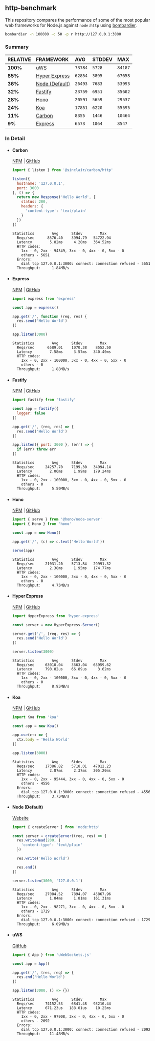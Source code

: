 ## http-benchmark

This repository compares the performance of some of the most popular web frameworks for Node.js against `node:http` using [bombardier](https://github.com/codesenberg/bombardier).

```bash
bombardier -n 100000 -c 50 -p r http://127.0.0.1:3000
```

### Summary

| RELATIVE | FRAMEWORK | AVG | STDDEV | MAX |
| :--- | :--- | :--- | :--- | :--- |
| **100%** | [uWS](#uws) | `73784` | `5728` | `84187` |
| **85%** | [Hyper Express](#hyper-express) | `62854` | `3895` | `67658` |
| **36%** | [Node (Default)](#node-default) | `26493` | `7683` | `53993` |
| **32%** | [Fastify](#fastify) | `23759` | `6951` | `35602` |
| **28%** | [Hono](#hono) | `20591` | `5659` | `29537` |
| **24%** | [Koa](#koa) | `17851` | `6220` | `55595` |
| **11%** | [Carbon](#carbon) | `8355` | `1446` | `10464` |
| **9%** | [Express](#express) | `6573` | `1064` | `8547` |


### In Detail

- #### Carbon
  [NPM](https://npmjs.com/@sinclair/carbon) | [GitHub](https://github.com/sinclairzx81/carbon)
  ```js
  import { listen } from '@sinclair/carbon/http'

  listen({
    hostname: '127.0.0.1',
    port: 3000
  }, () => {
    return new Response('Hello World', {
      status: 200,
      headers: {
        'content-type': 'text/plain'
      }
    })
  })
  ```

  ```
  Statistics        Avg      Stdev        Max
    Reqs/sec      8576.40    3994.79   54722.94
    Latency        5.82ms     4.20ms   364.52ms
    HTTP codes:
      1xx - 0, 2xx - 94349, 3xx - 0, 4xx - 0, 5xx - 0
      others - 5651
    Errors:
      dial tcp 127.0.0.1:3000: connect: connection refused - 5651
    Throughput:     1.84MB/s
  ```

- #### Express
  [NPM](https://npmjs.com/express) | [GitHub](https://github.com/expressjs/express)
  ```js
  import express from 'express'

  const app = express()

  app.get('/', function (req, res) {
    res.send('Hello World')
  })

  app.listen(3000)
  ```

  ```
  Statistics        Avg      Stdev        Max
    Reqs/sec      6589.01    1070.38    8552.50
    Latency        7.58ms     3.57ms   340.40ms
    HTTP codes:
      1xx - 0, 2xx - 100000, 3xx - 0, 4xx - 0, 5xx - 0
      others - 0
    Throughput:     1.88MB/s
  ```

- #### Fastify
  [NPM](https://npmjs.com/fastify) | [GitHub](https://github.com/fastify/fastify)
  ```js
  import fastify from 'fastify'

  const app = fastify({
    logger: false
  })

  app.get('/', (req, res) => {
    res.send('Hello World')
  })

  app.listen({ port: 3000 }, (err) => {
    if (err) throw err
  })
  ```

  ```
  Statistics        Avg      Stdev        Max
    Reqs/sec     24257.70    7199.30   34994.14
    Latency        2.06ms     1.99ms   179.24ms
    HTTP codes:
      1xx - 0, 2xx - 100000, 3xx - 0, 4xx - 0, 5xx - 0
      others - 0
    Throughput:     5.50MB/s
  ```

- #### Hono
  [NPM](https://npmjs.com/hono) | [GitHub](https://github.com/honojs/hono)
  ```js
  import { serve } from '@hono/node-server'
  import { Hono } from 'hono'

  const app = new Hono()

  app.get('/', (c) => c.text('Hello World'))

  serve(app)
  ```

  ```
  Statistics        Avg      Stdev        Max
    Reqs/sec     21031.20    5713.84   29991.32
    Latency        2.38ms     1.95ms   174.77ms
    HTTP codes:
      1xx - 0, 2xx - 100000, 3xx - 0, 4xx - 0, 5xx - 0
      others - 0
    Throughput:     4.75MB/s
  ```

- #### Hyper Express
  [NPM](https://npmjs.com/hyper-express) | [GitHub](https://github.com/kartikk221/hyper-express)
  ```js
  import HyperExpress from 'hyper-express'

  const server = new HyperExpress.Server()

  server.get('/', (req, res) => {
    res.send('Hello World')
  })

  server.listen(3000)
  ```

  ```
  Statistics        Avg      Stdev        Max
    Reqs/sec     63010.04    3663.04   65959.62
    Latency      790.82us    66.89us     3.62ms
    HTTP codes:
      1xx - 0, 2xx - 100000, 3xx - 0, 4xx - 0, 5xx - 0
      others - 0
    Throughput:     8.95MB/s
  ```

- #### Koa
  [NPM](https://npmjs.com/koa) | [GitHub](https://github.com/koajs/koa)
  ```js
  import Koa from 'koa'

  const app = new Koa()

  app.use(ctx => {
    ctx.body = 'Hello World'
  })

  app.listen(3000)
  ```

  ```
  Statistics        Avg      Stdev        Max
    Reqs/sec     17386.82    5718.01   47012.23
    Latency        2.87ms     2.37ms   205.20ms
    HTTP codes:
      1xx - 0, 2xx - 95444, 3xx - 0, 4xx - 0, 5xx - 0
      others - 4556
    Errors:
      dial tcp 127.0.0.1:3000: connect: connection refused - 4556
    Throughput:     3.75MB/s
  ```

- #### Node (Default)
  [Website](https://nodejs.org/api/http.html)
  ```js
  import { createServer } from 'node:http'

  const server = createServer((req, res) => {
    res.writeHead(200, {
      'content-type': 'text/plain'
    })

    res.write('Hello World')

    res.end()
  })

  server.listen(3000, '127.0.0.1')
  ```

  ```
  Statistics        Avg      Stdev        Max
    Reqs/sec     27084.52    7894.07   45867.96
    Latency        1.84ms     1.81ms   161.31ms
    HTTP codes:
      1xx - 0, 2xx - 98271, 3xx - 0, 4xx - 0, 5xx - 0
      others - 1729
    Errors:
      dial tcp 127.0.0.1:3000: connect: connection refused - 1729
    Throughput:     6.09MB/s
  ```

- #### uWS
  [GitHub](https://github.com/uNetworking/uWebSockets.js)
  ```js
  import { App } from 'uWebSockets.js'

  const app = App()

  app.get('/', (res, req) => {
    res.end('Hello World')
  })

  app.listen(3000, () => {})
  ```

  ```
  Statistics        Avg      Stdev        Max
    Reqs/sec     74152.53    6841.48   93210.44
    Latency      671.23us   188.01us    10.25ms
    HTTP codes:
      1xx - 0, 2xx - 97908, 3xx - 0, 4xx - 0, 5xx - 0
      others - 2092
    Errors:
      dial tcp 127.0.0.1:3000: connect: connection refused - 2092
    Throughput:    11.48MB/s
  ```


